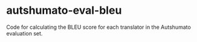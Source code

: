 # autshumato-eval-bleu
 Code for calculating the BLEU score for each translator in the Autshumato evaluation set.
